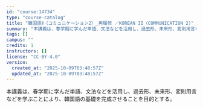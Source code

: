 ```yaml
---
id: "course:14734"
type: "course-catalog"
title: "韓国語Ⅱ（コミュニケーション2）_再履修 ／KOREAN II（COMMUNICATION 2)"
summary: "本講義は、春学期に学んだ単語、文法などを活用し、過去形、未来形、変則用言などを学ぶことにより、韓国語の基礎を完成させることを目的とする。"
tags: []
campus: ""
credits: 1
instructors: []
license: "CC-BY-4.0"
version:
  created_at: "2025-10-09T03:48:57Z"
  updated_at: "2025-10-09T03:48:57Z"
---
```

本講義は、春学期に学んだ単語、文法などを活用し、過去形、未来形、変則用言などを学ぶことにより、韓国語の基礎を完成させることを目的とする。
